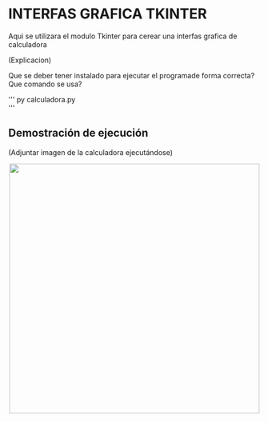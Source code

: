 # INTERFAS GRAFICA TKINTER

Aqui se utilizara el modulo Tkinter para cerear una interfas grafica de calculadora 

(Explicacion)

Que se deber tener instalado para ejecutar el programade forma correcta? Que comando se usa?

'''
py calculadora.py  
'''

## Demostración de ejecución

(Adjuntar imagen de la calculadora ejecutándose)

<p align="center">
  <img width="500" src="./imagenes/ft550.png">
</p>

